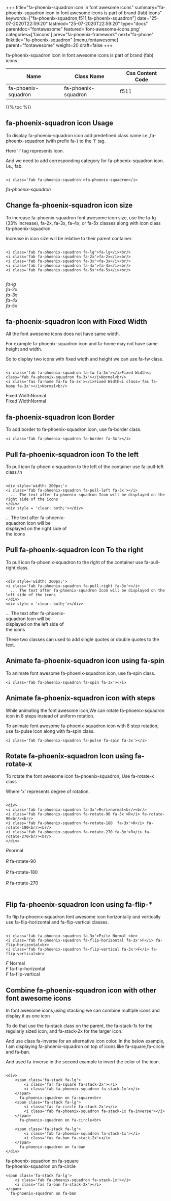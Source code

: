 +++
title="fa-phoenix-squadron icon in font awesome icons"
summary="fa-phoenix-squadron icon in font awesome icons is part of brand (fab) icons"
keywords=["fa-phoenix-squadron,f511,fa-phoenix-squadron"]
date="25-07-2020T22:59:20"
lastmod="25-07-2020T22:59:20"
type="docs"
parentdoc="fontawesome"
featured='font-awesome-icons.png'
categories=['faicons']
prev="fa-phoenix-framework"
next="fa-phone"
linktitle="fa-phoenix-squadron"
[menu.fontawesome]
parent="fontawesome"
weight=20
draft=false
+++


fa-phoenix-squadron icon in font awesome icons is part of brand (fab) icons

<div class='table-responsive'><table class='table'><thead><tr><th>Name</th><th>Class Name</th><th>Css Content Code</th></tr></thead><tbody><tr><td>fa-phoenix-squadron</td><td>fa-phoenix-squadron</td><td>f511</td></tr></tbody></table></div>


{{% toc %}}


## fa-phoenix-squadron icon Usage

To display fa-phoenix-squadron icon add predefined class name i.e.,fa-phoenix-squadron (with prefix fa-) to the 'i' tag.

Here 'i' tag represents icon.

And we need to add corresponding category for fa-phoenix-squadron icon. i.e., fab.


```

<i class='fab fa-phoenix-squadron'>fa-phoenix-squadron</i>
```

<i class='fab fa-phoenix-squadron'>fa-phoenix-squadron</i>




## Change fa-phoenix-squadron icon size
To increase fa-phoenix-squadron font awesome icon size, use the fa-lg (33% increase), fa-2x, fa-3x, fa-4x, or fa-5x classes along with icon class fa-phoenix-squadron.

Increase in icon size will be relative to their parent container. 

```

<i class='fab fa-phoenix-squadron fa-lg'>fa-lg</i><br/>
<i class='fab fa-phoenix-squadron fa-2x'>fa-2x</i><br/>
<i class='fab fa-phoenix-squadron fa-3x'>fa-3x</i><br/>
<i class='fab fa-phoenix-squadron fa-4x'>fa-4x</i><br/>
<i class='fab fa-phoenix-squadron fa-5x'>fa-5x</i><br/>
            
```

<i class='fab fa-phoenix-squadron fa-lg'>fa-lg</i><br/>
<i class='fab fa-phoenix-squadron fa-2x'>fa-2x</i><br/>
<i class='fab fa-phoenix-squadron fa-3x'>fa-3x</i><br/>
<i class='fab fa-phoenix-squadron fa-4x'>fa-4x</i><br/>
<i class='fab fa-phoenix-squadron fa-5x'>fa-5x</i><br/>
            



## fa-phoenix-squadron Icon with Fixed Width 

All the font awesome icons does not have same width.

For example fa-phoenix-squadron icon and fa-home may not have same height and width.

So to display two icons with fixed width and height we can use fa-fw class.


```

<i class='fab fa-phoenix-squadron fa-fw fa-3x'></i>Fixed Width<i class='fab fa-phoenix-squadron fa-3x'></i>Normal<br/>
<i class='fas fa-home fa-fw fa-3x'></i>Fixed Width<i class='fas fa-home fa-3x'></i>Normal<br/>
```

<i class='fab fa-phoenix-squadron fa-fw fa-3x'></i>Fixed Width<i class='fab fa-phoenix-squadron fa-3x'></i>Normal<br/>
<i class='fas fa-home fa-fw fa-3x'></i>Fixed Width<i class='fas fa-home fa-3x'></i>Normal<br/>



## fa-phoenix-squadron Icon Border 

To add border to fa-phoenix-squadron icon, use fa-border class.


```
<i class='fab fa-phoenix-squadron fa-border fa-3x'></i>

```
<i class='fab fa-phoenix-squadron fa-border fa-3x'></i>





## Pull fa-phoenix-squadron icon To the left

To pull icon fa-phoenix-squadron to the left of the container use fa-pull-left class.\n

```

<div style='width: 200px;'>
<i class='fab fa-phoenix-squadron fa-pull-left fa-3x'></i>
  ... The text after fa-phoenix-squadron Icon will be displayed on the right side of the icons
</div>
<div style = 'clear: both;'></div>
```

<div style='width: 200px;'>
<i class='fab fa-phoenix-squadron fa-pull-left fa-3x'></i>
  ... The text after fa-phoenix-squadron Icon will be displayed on the right side of the icons
</div>
<div style = 'clear: both;'></div>




## Pull fa-phoenix-squadron icon To the right
To pull icon fa-phoenix-squadron to the right of the container use fa-pull-right class.

```

<div style='width: 200px;'>
<i class='fab fa-phoenix-squadron fa-pull-right fa-3x'></i>
  ... The text after fa-phoenix-squadron Icon will be displayed on the left side of the icons
</div>
<div style = 'clear: both;'></div>
```

<div style='width: 200px;'>
<i class='fab fa-phoenix-squadron fa-pull-right fa-3x'></i>
  ... The text after fa-phoenix-squadron Icon will be displayed on the left side of the icons
</div>
<div style = 'clear: both;'></div>

These two classes can used to add single quotes or double quotes to the text.


## Animate fa-phoenix-squadron icon using fa-spin
To animate font awesome fa-phoenix-squadron icon, use fa-spin class.

```
<i class='fab fa-phoenix-squadron fa-spin fa-3x'></i>
```
<i class='fab fa-phoenix-squadron fa-spin fa-3x'></i>




## Animate fa-phoenix-squadron icon with steps
While animating the font awesome icon,We can rotate fa-phoenix-squadron icon in 8 steps instead of uniform rotation.

To animate font awesome fa-phoenix-squadron icon with 8 step rotation, use fa-pulse icon along with fa-spin class.


```
<i class='fab fa-phoenix-squadron fa-pulse fa-spin fa-3x'></i>

```
<i class='fab fa-phoenix-squadron fa-pulse fa-spin fa-3x'></i>





## Rotate fa-phoenix-squadron Icon using fa-rotate-x
To rotate the font awesome icon fa-phoenix-squadron, Use fa-rotate-x class

Where 'x' represents degree of rotation.


```

<div>
<i class='fab fa-phoenix-squadron fa-3x'>R</i>normal<br/><br/>
<i class='fab fa-phoenix-squadron fa-rotate-90 fa-3x'>R</i> fa-rotate-90<br/><br/> 
<i class='fab fa-phoenix-squadron fa-rotate-180  fa-3x'>R</i> fa-rotate-180<br/><br/> 
<i class='fab fa-phoenix-squadron fa-rotate-270 fa-3x'>R</i> fa-rotate-270<br/><br/>
</div>
```

<div>
<i class='fab fa-phoenix-squadron fa-3x'>R</i>normal<br/><br/>
<i class='fab fa-phoenix-squadron fa-rotate-90 fa-3x'>R</i> fa-rotate-90<br/><br/> 
<i class='fab fa-phoenix-squadron fa-rotate-180  fa-3x'>R</i> fa-rotate-180<br/><br/> 
<i class='fab fa-phoenix-squadron fa-rotate-270 fa-3x'>R</i> fa-rotate-270<br/><br/>
</div>




## Flip fa-phoenix-squadron Icon using fa-flip-*
To flip fa-phoenix-squadron font awesome icon horizontally and vertically use fa-flip-horizontal and fa-flip-vertical classes. 

```

<i class='fab fa-phoenix-squadron fa-3x'>F</i> Normal <br>
<i class='fab fa-phoenix-squadron fa-flip-horizontal fa-3x'>F</i> fa-flip-horizontal<br>
<i class='fab fa-phoenix-squadron fa-flip-vertical fa-3x'>F</i> fa-flip-vertical<br>
```

<i class='fab fa-phoenix-squadron fa-3x'>F</i> Normal <br>
<i class='fab fa-phoenix-squadron fa-flip-horizontal fa-3x'>F</i> fa-flip-horizontal<br>
<i class='fab fa-phoenix-squadron fa-flip-vertical fa-3x'>F</i> fa-flip-vertical<br>




## Combine fa-phoenix-squadron icon with other font awesome icons
In font awesome icons,using stacking we can combine multiple icons and display it as one icon 

To do that use the fa-stack class on the parent, the fa-stack-1x for the regularly sized icon, and fa-stack-2x for the larger icon.

And use class fa-inverse for an alternative icon color. 
In the below example, I am displaying fa-phoenix-squadron on top of icons like fa-square,fa-circle and fa-ban.

And used fa-inverse in the second example to invert the color of the icon.

```

<div>
    <span class='fa-stack fa-lg'>
        <i class='far fa-square fa-stack-2x'></i>
        <i class='fab fa-phoenix-squadron fa-stack-1x'></i>
    </span>
      fa-phoenix-squadron on fa-square<br>
    <span class='fa-stack fa-lg'>
        <i class='fas fa-circle fa-stack-2x'></i>
        <i class='fab fa-phoenix-squadron fa-stack-1x fa-inverse'></i>
    </span>
      fa-phoenix-squadron on fa-circle<br>

    <span class='fa-stack fa-lg'>
        <i class='fab fa-phoenix-squadron fa-stack-1x'></i>
        <i class='fas fa-ban fa-stack-2x'></i>
    </span>
      fa-phoenix-squadron on fa-ban
</div>
```

<div>
    <span class='fa-stack fa-lg'>
        <i class='far fa-square fa-stack-2x'></i>
        <i class='fab fa-phoenix-squadron fa-stack-1x'></i>
    </span>
      fa-phoenix-squadron on fa-square<br>
    <span class='fa-stack fa-lg'>
        <i class='fas fa-circle fa-stack-2x'></i>
        <i class='fab fa-phoenix-squadron fa-stack-1x fa-inverse'></i>
    </span>
      fa-phoenix-squadron on fa-circle<br>

    <span class='fa-stack fa-lg'>
        <i class='fab fa-phoenix-squadron fa-stack-1x'></i>
        <i class='fas fa-ban fa-stack-2x'></i>
    </span>
      fa-phoenix-squadron on fa-ban
</div>






